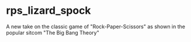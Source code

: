 # rps_lizard_spock
A new take on the classic game of "Rock-Paper-Scissors" as shown in the popular sitcom "The Big Bang Theory"

